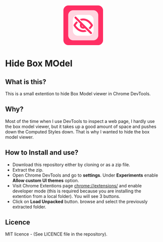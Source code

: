 <p align="center"><img src="https://github.com/biswajit-saha/hide-box-model/blob/main/icon_128.png"></p>

# Hide Box MOdel
## What is this?

This is a small extention to hide Box Model viewer in Chrome DevTools.

## Why?

Most of the time when I use DevTools to inspect a web page, I hardly use the box model viewer, but it takes up a good amount of space and pushes down the Computed Styles down. That is why I wanted to hide the box model viewer.

## How to Install and use?

- Download this repository either by cloning or as a zip file.
- Extract the zip.
- Open Chrome DevTools and go to **settings**. Under **Experiments** enable **Allow custom UI themes** option.
- Visit Chrome Extentions page [chrome://extensions/](chrome://extensions/) and enable developer mode (this is required because you are installing the extention from a local folder). You will see 3 buttons.
- Click on **Load Unpacked** button. browse and select the previously extracted folder.

## Licence
MIT licence - (See LICENCE file in the repository).